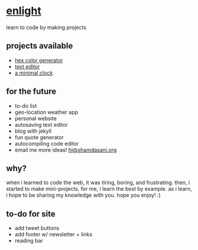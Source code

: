 # [enlight](https://enlight.ml)
learn to code by making projects

## projects available
- [hex color generator](https://enlight.ml/projects/color/color-generator.html)
- [text editor](https://enlight.ml/projects/text-editor/text-editor.html)
- [a minimal clock](https://enlight.ml/projects/clock/clock.html)

## for the future
- to-do list
- geo-location weather app 
- personal website 
- autosaving text editor
- blog with jekyll
- fun quote generator
- autocompiling code editor
- email me more ideas! hi@shamdasani.org

## why?
when i learned to code the web, it was tiring, boring, and frustrating. then, i started to make mini-projects. for me, i learn the best by example. as i learn, i hope to be sharing my knowledge with you. hope you enjoy! :)

## to-do for site
- add tweet buttons
- add footer w/ newsletter + links
- reading bar

